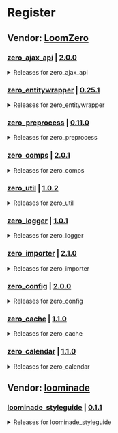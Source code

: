 # Register

## Vendor: [LoomZero](https://github.com/LoomZero?tab=repositories)

### [zero_ajax_api](https://github.com/LoomZero/zero_ajax_api) | [2.0.0](https://github.com/LoomZero/zero_ajax_api/releases/tag/2.0.0)
<details><summary>Releases for zero_ajax_api</summary>

- [version 2.0.0 - Drupal 10 support](https://github.com/LoomZero/zero_ajax_api/releases/tag/2.0.0)
- [version 1.2.0 - Update method `updateQuery` to allow set state](https://github.com/LoomZero/zero_ajax_api/releases/tag/1.2.0)
- [version 1.1.0 - add `request` method](https://github.com/LoomZero/zero_ajax_api/releases/tag/1.1.0)
- [version 1.0.1 - Support RenderableInterface in render](https://github.com/LoomZero/zero_ajax_api/releases/tag/1.0.1)
- [version 1.0.0 - Update plugin manager](https://github.com/LoomZero/zero_ajax_api/releases/tag/1.0.0)
- [version 0.2.0 - Add updateQuery function](https://github.com/LoomZero/zero_ajax_api/releases/tag/0.2.0)
- [version 0.1.2 - patch render function to consider parameter _format](https://github.com/LoomZero/zero_ajax_api/releases/tag/0.1.2)
- [version 0.1.1](https://github.com/LoomZero/zero_ajax_api/releases/tag/0.1.1)
- [version 0.1.0](https://github.com/LoomZero/zero_ajax_api/releases/tag/0.1.0)

</details>

### [zero_entitywrapper](https://github.com/LoomZero/zero_entitywrapper) | [0.25.1](https://github.com/LoomZero/zero_entitywrapper/releases/tag/0.25.1)
<details><summary>Releases for zero_entitywrapper</summary>

- [version 0.25.1 - remove createDuplicate](https://github.com/LoomZero/zero_entitywrapper/releases/tag/0.25.1)
- [0.25.0](https://github.com/LoomZero/zero_entitywrapper/releases/tag/0.25.0)
- [version 0.24.0 - Add support methods](https://github.com/LoomZero/zero_entitywrapper/releases/tag/0.24.0)
- [version 0.23.0 - add method map](https://github.com/LoomZero/zero_entitywrapper/releases/tag/0.23.0)
- [version 0.22.1 - add view title metods](https://github.com/LoomZero/zero_entitywrapper/releases/tag/0.22.1)
- [version 0.22.0 - Drupal 10 Support](https://github.com/LoomZero/zero_entitywrapper/releases/tag/0.22.0)
- [version 0.21.0 - add getUrl() support for file entity and D10 fix](https://github.com/LoomZero/zero_entitywrapper/releases/tag/0.21.0)
- [version 0.20.1 - add exception if no entity is loaded](https://github.com/LoomZero/zero_entitywrapper/releases/tag/0.20.1)
- [version 0.20.0 - Add ignore symbols to date range merged](https://github.com/LoomZero/zero_entitywrapper/releases/tag/0.20.0)
- [version 0.19.0 - fix field template](https://github.com/LoomZero/zero_entitywrapper/releases/tag/0.19.0)
- [version 0.18.2 - fix array methods from collections](https://github.com/LoomZero/zero_entitywrapper/releases/tag/0.18.2)
- [version 0.18.1 - add extractLinkData](https://github.com/LoomZero/zero_entitywrapper/releases/tag/0.18.1)
- [version 0.18.0 - Add sort input](https://github.com/LoomZero/zero_entitywrapper/releases/tag/0.18.0)
- [version 0.17.2 - preview fix for multiple paragraphs load](https://github.com/LoomZero/zero_entitywrapper/releases/tag/0.17.2)
- [version 0.17.1 - more support for empty collection and more](https://github.com/LoomZero/zero_entitywrapper/releases/tag/0.17.1)
- [version 0.17.0 - add support for view show all and always array return](https://github.com/LoomZero/zero_entitywrapper/releases/tag/0.17.0)
- [version 0.16.1 - getLink method use the label of an entity](https://github.com/LoomZero/zero_entitywrapper/releases/tag/0.16.1)
- [version 0.16.0 - add method to render items as elements](https://github.com/LoomZero/zero_entitywrapper/releases/tag/0.16.0)
- [version 0.15.7 - add auto include support for block_content (Layoutbuilder)](https://github.com/LoomZero/zero_entitywrapper/releases/tag/0.15.7)
- [version 0.15.6 - fix patch again](https://github.com/LoomZero/zero_entitywrapper/releases/tag/0.15.6)
- [version 0.15.5 - fix last patch](https://github.com/LoomZero/zero_entitywrapper/releases/tag/0.15.5)
- [version 0.15.4 - Performance Patch for multiple Entity Load](https://github.com/LoomZero/zero_entitywrapper/releases/tag/0.15.4)
- [version 0.15.3 - patch js for settings.js](https://github.com/LoomZero/zero_entitywrapper/releases/tag/0.15.3)
- [version 0.15.2 - added config method and remove jquery](https://github.com/LoomZero/zero_entitywrapper/releases/tag/0.15.2)
- [version 0.15.1 - add more deprecation messages and update config form](https://github.com/LoomZero/zero_entitywrapper/releases/tag/0.15.1)
- [version 0.15.0 - add ViewWrapper Url and Link method](https://github.com/LoomZero/zero_entitywrapper/releases/tag/0.15.0)
- [version 0.14.1 - change wrapper attribute key to element](https://github.com/LoomZero/zero_entitywrapper/releases/tag/0.14.1)
- [version 0.14.0 - Drupal 10 support](https://github.com/LoomZero/zero_entitywrapper/releases/tag/0.14.0)
- [version 0.13.2 - update media methods](https://github.com/LoomZero/zero_entitywrapper/releases/tag/0.13.2)
- [version 0.13.1 - Update RenderItemWrapper and deprecation log](https://github.com/LoomZero/zero_entitywrapper/releases/tag/0.13.1)

</details>

### [zero_preprocess](https://github.com/LoomZero/zero_preprocess) | [0.11.0](https://github.com/LoomZero/zero_preprocess/releases/tag/0.11.0)
<details><summary>Releases for zero_preprocess</summary>

- [version 0.11.0 - Drupal 10 support](https://github.com/LoomZero/zero_preprocess/releases/tag/0.11.0)
- [version 0.10.0 - remove getKey method && add component feature](https://github.com/LoomZero/zero_preprocess/releases/tag/0.10.0)
- [version 0.9.4 - load settings only once in components](https://github.com/LoomZero/zero_preprocess/releases/tag/0.9.4)
- [version 0.9.3 - Update cookie dependency](https://github.com/LoomZero/zero_preprocess/releases/tag/0.9.3)
- [version 0.9.2 - transition with option initTime](https://github.com/LoomZero/zero_preprocess/releases/tag/0.9.2)
- [version 0.9.1 - Update transitions](https://github.com/LoomZero/zero_preprocess/releases/tag/0.9.1)
- [version 0.9.0 - transitions](https://github.com/LoomZero/zero_preprocess/releases/tag/0.9.0)
- [version 0.8.0 - breaking update `createTemplate`](https://github.com/LoomZero/zero_preprocess/releases/tag/0.8.0)
- [version 0.7.0 - Add theme builder functions](https://github.com/LoomZero/zero_preprocess/releases/tag/0.7.0)
- [version 0.6.1 - Attach function can not use the context](https://github.com/LoomZero/zero_preprocess/releases/tag/0.6.1)
- [version 0.6.0 - add js cookies support for components](https://github.com/LoomZero/zero_preprocess/releases/tag/0.6.0)
- [version 0.5.0 - Update ZeroComponent.js](https://github.com/LoomZero/zero_preprocess/releases/tag/0.5.0)
- [version 0.4.0](https://github.com/LoomZero/zero_preprocess/releases/tag/0.4.0)
- [version 0.3.0](https://github.com/LoomZero/zero_preprocess/releases/tag/0.3.0)
- [version 0.2.0](https://github.com/LoomZero/zero_preprocess/releases/tag/0.2.0)
- [version 0.1.2](https://github.com/LoomZero/zero_preprocess/releases/tag/0.1.2)
- [version 0.0.2](https://github.com/LoomZero/zero_preprocess/releases/tag/0.0.2)
- [version 0.0.1](https://github.com/LoomZero/zero_preprocess/releases/tag/0.0.1)

</details>

### [zero_comps](https://github.com/LoomZero/zero_comps) | [2.0.1](https://github.com/LoomZero/zero_comps/releases/tag/2.0.1)
<details><summary>Releases for zero_comps</summary>

- [version 2.0.1 - init update of filters](https://github.com/LoomZero/zero_comps/releases/tag/2.0.1)
- [version 2.0.0 - Drupal 10 support](https://github.com/LoomZero/zero_comps/releases/tag/2.0.0)
- [version 1.0.2 - fix versions](https://github.com/LoomZero/zero_comps/releases/tag/1.0.2)
- [version 1.0.1 - update theme builder](https://github.com/LoomZero/zero_comps/releases/tag/1.0.1)
- [version 1.0.0 - first release comp zero-view](https://github.com/LoomZero/zero_comps/releases/tag/1.0.0)

</details>

### [zero_util](https://github.com/LoomZero/zero_util) | [1.0.2](https://github.com/LoomZero/zero_util/releases/tag/1.0.2)
<details><summary>Releases for zero_util</summary>

- [version 1.0.2](https://github.com/LoomZero/zero_util/releases/tag/1.0.2)
- [version 1.0.1](https://github.com/LoomZero/zero_util/releases/tag/1.0.1)
- [version 1.0.0](https://github.com/LoomZero/zero_util/releases/tag/1.0.0)
- [version 0.1.0 - initial release](https://github.com/LoomZero/zero_util/releases/tag/0.1.0)

</details>

### [zero_logger](https://github.com/LoomZero/zero_logger) | [1.0.1](https://github.com/LoomZero/zero_logger/releases/tag/1.0.1)
<details><summary>Releases for zero_logger</summary>

- [version 1.0.1](https://github.com/LoomZero/zero_logger/releases/tag/1.0.1)
- [version 1.0.0 - First release](https://github.com/LoomZero/zero_logger/releases/tag/1.0.0)

</details>

### [zero_importer](https://github.com/LoomZero/zero_importer) | [2.1.0](https://github.com/LoomZero/zero_importer/releases/tag/2.1.0)
<details><summary>Releases for zero_importer</summary>

- [2.1.0](https://github.com/LoomZero/zero_importer/releases/tag/2.1.0)
- [version 2.0.10](https://github.com/LoomZero/zero_importer/releases/tag/2.0.10)
- [version 1.0.2](https://github.com/LoomZero/zero_importer/releases/tag/1.0.2)
- [version 2.0.9](https://github.com/LoomZero/zero_importer/releases/tag/2.0.9)
- [version 2.0.8](https://github.com/LoomZero/zero_importer/releases/tag/2.0.8)
- [version 2.0.7](https://github.com/LoomZero/zero_importer/releases/tag/2.0.7)
- [version 2.0.6](https://github.com/LoomZero/zero_importer/releases/tag/2.0.6)
- [version 2.0.5](https://github.com/LoomZero/zero_importer/releases/tag/2.0.5)
- [version 2.0.4](https://github.com/LoomZero/zero_importer/releases/tag/2.0.4)
- [version 2.0.3](https://github.com/LoomZero/zero_importer/releases/tag/2.0.3)
- [version 2.0.2 - Prevent Overwrite](https://github.com/LoomZero/zero_importer/releases/tag/2.0.2)
- [version 2.0.1 - update for flexim](https://github.com/LoomZero/zero_importer/releases/tag/2.0.1)
- [version 2.0.0](https://github.com/LoomZero/zero_importer/releases/tag/2.0.0)
- [version 1.0.1](https://github.com/LoomZero/zero_importer/releases/tag/1.0.1)
- [version 1.0.0 - First release](https://github.com/LoomZero/zero_importer/releases/tag/1.0.0)

</details>

### [zero_config](https://github.com/LoomZero/zero_config) | [2.0.0](https://github.com/LoomZero/zero_config/releases/tag/2.0.0)
<details><summary>Releases for zero_config</summary>

- [version 2.0.0 - Cache Control](https://github.com/LoomZero/zero_config/releases/tag/2.0.0)
- [version 1.0.2 - fix managed files ](https://github.com/LoomZero/zero_config/releases/tag/1.0.2)
- [version 1.0.1 - Support managed_file](https://github.com/LoomZero/zero_config/releases/tag/1.0.1)
- [version 1.0.0 - First release](https://github.com/LoomZero/zero_config/releases/tag/1.0.0)

</details>

### [zero_cache](https://github.com/LoomZero/zero_cache) | [1.1.0](https://github.com/LoomZero/zero_cache/releases/tag/1.1.0)
<details><summary>Releases for zero_cache</summary>

- [version 1.1.0 - fix cache apply to add after preprocess](https://github.com/LoomZero/zero_cache/releases/tag/1.1.0)
- [version 1.0.0 - First release](https://github.com/LoomZero/zero_cache/releases/tag/1.0.0)

</details>

### [zero_calendar](https://github.com/LoomZero/zero_calendar) | [1.1.0](https://github.com/LoomZero/zero_calendar/releases/tag/1.1.0)
<details><summary>Releases for zero_calendar</summary>

- [version 1.1.0 - Add support for duration and event end](https://github.com/LoomZero/zero_calendar/releases/tag/1.1.0)
- [version 1.0.4 - Fix filename parameter](https://github.com/LoomZero/zero_calendar/releases/tag/1.0.4)
- [version 1.0.3 - Add filename change](https://github.com/LoomZero/zero_calendar/releases/tag/1.0.3)
- [version 1.0.2 - patch wrong value used for `repeat`](https://github.com/LoomZero/zero_calendar/releases/tag/1.0.2)
- [version 1.0.1 - Fix wrong parameter repeat](https://github.com/LoomZero/zero_calendar/releases/tag/1.0.1)
- [version 1.0.0](https://github.com/LoomZero/zero_calendar/releases/tag/1.0.0)

</details>


## Vendor: [loominade](https://github.com/loominade?tab=repositories)

### [loominade_styleguide](https://github.com/loominade/loominade_styleguide) | [0.1.1](https://github.com/loominade/loominade_styleguide/releases/tag/0.1.1)
<details><summary>Releases for loominade_styleguide</summary>

- [Here we go again](https://github.com/loominade/loominade_styleguide/releases/tag/0.1.1)

</details>


